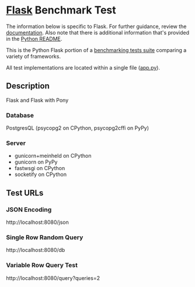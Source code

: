 # [Flask](http://flask.pocoo.org/) Benchmark Test

The information below is specific to Flask. For further guidance, 
review the [documentation](https://github.com/TechEmpower/FrameworkBenchmarks/wiki). 
Also note that there is additional information that's provided in 
the [Python README](../).

This is the Python Flask portion of a [benchmarking tests suite](../../) 
comparing a variety of frameworks.

All test implementations are located within a single file 
([app.py](app.py)).

## Description

Flask and Flask with Pony

### Database

PostgresQL (psycopg2 on CPython, psycopg2cffi on PyPy)

### Server

* gunicorn+meinheld on CPython
* gunicorn on PyPy
* fastwsgi on CPython
* socketify on CPython

## Test URLs

### JSON Encoding 

http://localhost:8080/json

### Single Row Random Query

http://localhost:8080/db

### Variable Row Query Test 

http://localhost:8080/query?queries=2

